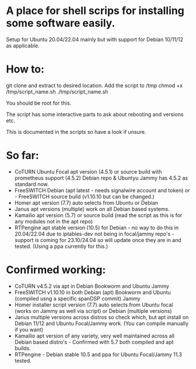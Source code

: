 # A place for shell scrips for installing some software easily.

Setup for Ubuntu 20.04/22.04 mainly but with support for Debian 10/11/12 as applicable.

# How to:
git clone and extract to desired location. Add the script to /tmp
chmod +x /tmp/script_name.sh 
./tmp/script_name.sh 

You should be root for this. 

The script has some interactive parts to ask about rebooting and versions etc. 

This is documented in the scripts so have a look if unsure.

# So far: 
- CoTURN Ubuntu Focal apt version (4.5.1) or source build with prometheus support (4.5.2) Debian repo & Ubuntyu Jammy has 4.5.2 as standard now.
- FreeSWITCH Debian (apt latest - needs signalwire account and token) or - FreeSWITCH source build (v1.10.10 but can be changed.)
- Homer apt version (7.7) auto selects from Ubuntu or Debian
- Janus apt versions (multiple) work on all Debian based systems.
- Kamailio apt version (5.7) or source build (read the script as this is for any modules not in the apt repo)
- RTPengine apt stable version (10.5) for Debian - no way to do this in 20.04/22.04 due to iptables-dev not being in focal/jammy repo's - support is coming for 23.10/24.04 so will update once they are in and tested. (Using a ppa currently for this.)

# Confirmed working: 
 - CoTURN v4.5.2 via apt in Debian Bookworm and Ubuntu Jammy
 - FreeSWITCH v1.10.10 in both Debian (apt) Bookworm and Ubuntu (compiled usng a specific spanDSP commit) Jammy
 - Homer installer script version (7.7) auto selects from Ubuntu focal (works on Jammy as well via script) or Debian (multiple versions)
 - Janus multiple versions across distros so check which, but apt install on Debian 11/12 and Ubuntu Focal/Jammy work. (You can compile manually if you want)
- Kamailio apt version of any variety, very well maintained across all Debian based distro's - Confirmed with 5.7 both compiled and apt builds.
- RTPengine - Debian stable 10.5 and ppa for Ubuntu Focal/Jammy 11.3 tested. 